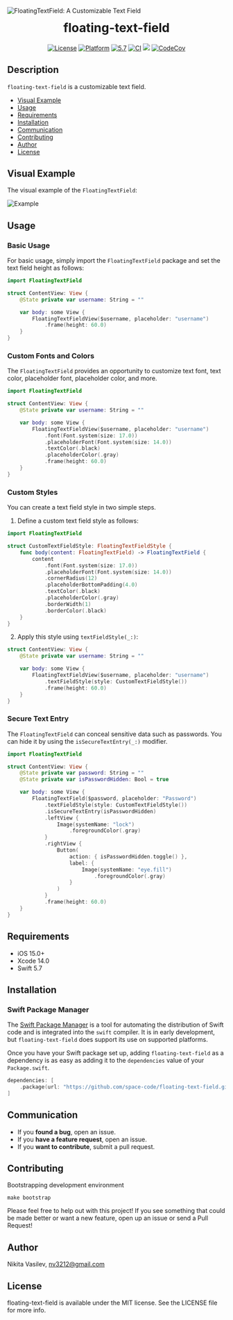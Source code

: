 ![FloatingTextField: A Customizable Text Field](https://raw.githubusercontent.com/space-code/space-code/dev/Resources/floating-text-field.png)

<h1 align="center" style="margin-top: 0px;">floating-text-field</h1>

<p align="center">
<a href="https://github.com/space-code/floating-text-field/blob/main/LICENSE"><img alt="License" src="https://img.shields.io/github/license/space-code/floating-text-field?style=flat"></a> 
<a href="https://developer.apple.com/"><img alt="Platform" src="https://img.shields.io/badge/platform-ios-%23989898"/></a> 
<a href="https://developer.apple.com/swift"><img alt="5.7" src="https://img.shields.io/badge/language-Swift5.7-orange.svg"/></a>
<a href="https://github.com/space-code/floating-text-field"><img alt="CI" src="https://github.com/space-code/floating-text-field/actions/workflows/ci.yml/badge.svg?branch=main"></a>
<a href="https://github.com/apple/swift-package-manager" alt="floating-text-field on Swift Package Manager" title="floating-text-field on Swift Package Manager"><img src="https://img.shields.io/badge/Swift%20Package%20Manager-compatible-brightgreen.svg" /></a>
<a href="https://codecov.io/gh/space-code/floating-text-field"><img alt="CodeCov" src="https://codecov.io/gh/space-code/floating-text-field/graph/badge.svg?token=lA8TWRHGkf"></a>
</p>

## Description
`floating-text-field` is a customizable text field.

- [Visual Example](#visual-example)
- [Usage](#usage)
- [Requirements](#requirements)
- [Installation](#installation)
- [Communication](#communication)
- [Contributing](#contributing)
- [Author](#author)
- [License](#license)

## Visual Example

The visual example of the `FloatingTextField`:

![Example](Resources/examples/example.gif)

## Usage

### Basic Usage

For basic usage, simply import the `FloatingTextField` package and set the text field height as follows:

```swift
import FloatingTextField

struct ContentView: View {
    @State private var username: String = ""

    var body: some View {
        FloatingTextFieldView($username, placeholder: "username")
            .frame(height: 60.0)
    }
}
```

### Custom Fonts and Colors

The `FloatingTextField` provides an opportunity to customize text font, text color, placeholder font, placeholder color, and more.

```swift
import FloatingTextField

struct ContentView: View {
    @State private var username: String = ""

    var body: some View {
        FloatingTextFieldView($username, placeholder: "username")
            .font(Font.system(size: 17.0))
            .placeholderFont(Font.system(size: 14.0))
            .textColor(.black)
            .placeholderColor(.gray)
            .frame(height: 60.0)
    }
}
```

### Custom Styles

You can create a text field style in two simple steps.

1. Define a custom text field style as follows:

```swift
import FloatingTextField

struct CustomTextFieldStyle: FloatingTextFieldStyle {
    func body(content: FloatingTextField) -> FloatingTextField {
        content
            .font(Font.system(size: 17.0))
            .placeholderFont(Font.system(size: 14.0))
            .cornerRadius(12)
            .placeholderBottomPadding(4.0)
            .textColor(.black)
            .placeholderColor(.gray)
            .borderWidth(1)
            .borderColor(.black)
    }
}
```

2. Apply this style using `textFieldStyle(_:)`:

```swift
struct ContentView: View {
    @State private var username: String = ""

    var body: some View {
        FloatingTextFieldView($username, placeholder: "username")
            .textFieldStyle(style: CustomTextFieldStyle())
            .frame(height: 60.0)
    }
}
```

### Secure Text Entry

The `FloatingTextField` can conceal sensitive data such as passwords. You can hide it by using the `isSecureTextEntry(_:)` modifier.

```swift
import FloatingTextField

struct ContentView: View {
    @State private var password: String = ""
    @State private var isPasswordHidden: Bool = true

    var body: some View {
        FloatingTextField($password, placeholder: "Password")
            .textFieldStyle(style: CustomTextFieldStyle())
            .isSecureTextEntry(isPasswordHidden)
            .leftView {
                Image(systemName: "lock")
                    .foregroundColor(.gray)
            }
            .rightView {
                Button(
                    action: { isPasswordHidden.toggle() },
                    label: {
                        Image(systemName: "eye.fill")
                            .foregroundColor(.gray)
                    }
                )
            }
            .frame(height: 60.0)
    }
}
```

## Requirements

- iOS 15.0+
- Xcode 14.0
- Swift 5.7

## Installation
### Swift Package Manager

The [Swift Package Manager](https://swift.org/package-manager/) is a tool for automating the distribution of Swift code and is integrated into the `swift` compiler. It is in early development, but `floating-text-field` does support its use on supported platforms.

Once you have your Swift package set up, adding `floating-text-field` as a dependency is as easy as adding it to the `dependencies` value of your `Package.swift`.

```swift
dependencies: [
    .package(url: "https://github.com/space-code/floating-text-field.git", .upToNextMajor(from: "1.0.0"))
]
```

## Communication
- If you **found a bug**, open an issue.
- If you **have a feature request**, open an issue.
- If you **want to contribute**, submit a pull request.

## Contributing
Bootstrapping development environment

```
make bootstrap
```

Please feel free to help out with this project! If you see something that could be made better or want a new feature, open up an issue or send a Pull Request!

## Author
Nikita Vasilev, nv3212@gmail.com

## License
floating-text-field is available under the MIT license. See the LICENSE file for more info.